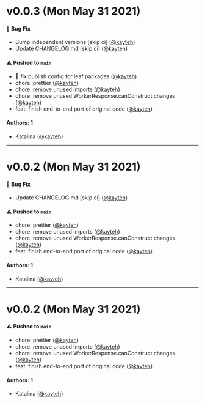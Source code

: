 # v0.0.3 (Mon May 31 2021)

#### 🐛 Bug Fix

- Bump independent versions \[skip ci\] ([@kayteh](https://github.com/kayteh))
- Update CHANGELOG.md \[skip ci\] ([@kayteh](https://github.com/kayteh))

#### ⚠️ Pushed to `main`

- 🔧 fix publish config for leaf packages ([@kayteh](https://github.com/kayteh))
- chore: prettier ([@kayteh](https://github.com/kayteh))
- chore: remove unused imports ([@kayteh](https://github.com/kayteh))
- chore: remove unused WorkerResponse.canConstruct changes ([@kayteh](https://github.com/kayteh))
- feat: finish end-to-end port of original code ([@kayteh](https://github.com/kayteh))

#### Authors: 1

- Katalina ([@kayteh](https://github.com/kayteh))

---

# v0.0.2 (Mon May 31 2021)

#### 🐛 Bug Fix

- Update CHANGELOG.md \[skip ci\] ([@kayteh](https://github.com/kayteh))

#### ⚠️ Pushed to `main`

- chore: prettier ([@kayteh](https://github.com/kayteh))
- chore: remove unused imports ([@kayteh](https://github.com/kayteh))
- chore: remove unused WorkerResponse.canConstruct changes ([@kayteh](https://github.com/kayteh))
- feat: finish end-to-end port of original code ([@kayteh](https://github.com/kayteh))

#### Authors: 1

- Katalina ([@kayteh](https://github.com/kayteh))

---

# v0.0.2 (Mon May 31 2021)

#### ⚠️ Pushed to `main`

- chore: prettier ([@kayteh](https://github.com/kayteh))
- chore: remove unused imports ([@kayteh](https://github.com/kayteh))
- chore: remove unused WorkerResponse.canConstruct changes ([@kayteh](https://github.com/kayteh))
- feat: finish end-to-end port of original code ([@kayteh](https://github.com/kayteh))

#### Authors: 1

- Katalina ([@kayteh](https://github.com/kayteh))
